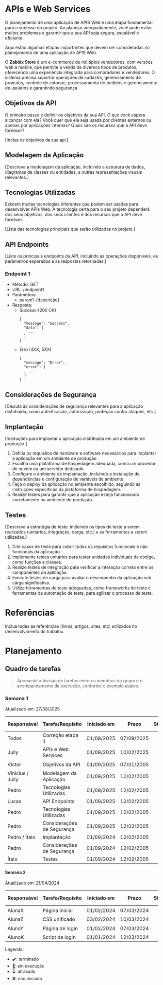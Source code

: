 # APIs e Web Services

O planejamento de uma aplicação de APIS Web é uma etapa fundamental para o sucesso do projeto. Ao planejar adequadamente, você pode evitar muitos problemas e garantir que a sua API seja segura, escalável e eficiente.

Aqui estão algumas etapas importantes que devem ser consideradas no planejamento de uma aplicação de APIS Web.

O **Zabbix Store** é um e-commerce de múltiplos vendedores, com versões web e mobile, que permite a venda de diversos tipos de produtos, oferecendo uma experiência integrada para compradores e vendedores. O sistema precisa suportar operações de cadastro, gerenciamento de produtos, controle de estoque, processamento de pedidos e gerenciamento de usuários e garantindo segurança.


## Objetivos da API

O primeiro passo é definir os objetivos da sua API. O que você espera alcançar com ela? Você quer que ela seja usada por clientes externos ou apenas por aplicações internas? Quais são os recursos que a API deve fornecer?

[Inclua os objetivos da sua api.]


## Modelagem da Aplicação
[Descreva a modelagem da aplicação, incluindo a estrutura de dados, diagramas de classes ou entidades, e outras representações visuais relevantes.]


## Tecnologias Utilizadas

Existem muitas tecnologias diferentes que podem ser usadas para desenvolver APIs Web. A tecnologia certa para o seu projeto dependerá dos seus objetivos, dos seus clientes e dos recursos que a API deve fornecer.

[Lista das tecnologias principais que serão utilizadas no projeto.]

## API Endpoints

[Liste os principais endpoints da API, incluindo as operações disponíveis, os parâmetros esperados e as respostas retornadas.]

### Endpoint 1
- Método: GET
- URL: /endpoint1
- Parâmetros:
  - param1: [descrição]
- Resposta:
  - Sucesso (200 OK)
    ```
    {
      "message": "Success",
      "data": {
        ...
      }
    }
    ```
  - Erro (4XX, 5XX)
    ```
    {
      "message": "Error",
      "error": {
        ...
      }
    }
    ```

## Considerações de Segurança

[Discuta as considerações de segurança relevantes para a aplicação distribuída, como autenticação, autorização, proteção contra ataques, etc.]

## Implantação

[Instruções para implantar a aplicação distribuída em um ambiente de produção.]

1. Defina os requisitos de hardware e software necessários para implantar a aplicação em um ambiente de produção.
2. Escolha uma plataforma de hospedagem adequada, como um provedor de nuvem ou um servidor dedicado.
3. Configure o ambiente de implantação, incluindo a instalação de dependências e configuração de variáveis de ambiente.
4. Faça o deploy da aplicação no ambiente escolhido, seguindo as instruções específicas da plataforma de hospedagem.
5. Realize testes para garantir que a aplicação esteja funcionando corretamente no ambiente de produção.

## Testes

[Descreva a estratégia de teste, incluindo os tipos de teste a serem realizados (unitários, integração, carga, etc.) e as ferramentas a serem utilizadas.]

1. Crie casos de teste para cobrir todos os requisitos funcionais e não funcionais da aplicação.
2. Implemente testes unitários para testar unidades individuais de código, como funções e classes.
3. Realize testes de integração para verificar a interação correta entre os componentes da aplicação.
4. Execute testes de carga para avaliar o desempenho da aplicação sob carga significativa.
5. Utilize ferramentas de teste adequadas, como frameworks de teste e ferramentas de automação de teste, para agilizar o processo de teste.

# Referências

Inclua todas as referências (livros, artigos, sites, etc) utilizados no desenvolvimento do trabalho.

# Planejamento

##  Quadro de tarefas

> Apresente a divisão de tarefas entre os membros do grupo e o acompanhamento da execução, conforme o exemplo abaixo.

### Semana 1

Atualizado em: 27/08/2025

| Responsável      | Tarefa/Requisito            | Iniciado em    | Prazo      | Status  | Terminado em    |
| :----            |    :----                    |   :----:       | :----:     | :----:  | :----:          |
| Todos            | Correção etapa 1            |  01/09/2025    | 07/09/2025 |  ✔️     | 05/02/2025      |
| Jully            | APIs e Web Services         |  01/09/2025    | 10/02/2025 |  📝     |                 |
| Victor           | Objetivos da API            |  01/09/2025    | 07/01/2005 |  ⌛     |                 |
| Vinicius / Jully | Modelagem da Aplicação      |  01/09/2025    | 12/02/2005 |  ❌     |                 |
| Pedro            | Tecnologias Utilizadas      |  01/09/2025    | 12/02/2005 |  ❌     |                 |
| Lucas            | API Endpoints               |  01/09/2025    | 12/02/2005 |  ❌     |                 |
| Pedro            | Tecnologias Utilizadas      |  01/09/2025    | 12/02/2005 |  ❌     |                 |
| Pedro            | Considerações de Segurança  |  01/09/2025    | 12/02/2005 |  ❌     |                 |
| Pedro / Ítalo    | Implantação                 |  01/09/2024    | 12/02/2005 |  ❌     |                 |
| Pedro            | Considerações de Segurança  |  01/09/2024    | 12/02/2005 |  ❌     |                 |
| Ítalo            | Testes                      |  01/09/2024    | 12/02/2005 |  ❌     |                 |


#### Semana 2

Atualizado em: 21/04/2024

| Responsável   | Tarefa/Requisito | Iniciado em    | Prazo      | Status | Terminado em    |
| :----         |    :----         |      :----:    | :----:     | :----: | :----:          |
| AlunaX        | Página inicial   | 01/02/2024     | 07/03/2024 | ✔️    | 05/02/2024      |
| AlunaZ        | CSS unificado    | 03/02/2024     | 10/03/2024 | 📝    |                 |
| AlunoY        | Página de login  | 01/02/2024     | 07/03/2024 | ⌛     |                 |
| AlunoK        | Script de login  |  01/01/2024    | 12/03/2024 | ❌    |       |

Legenda:
- ✔️: terminado
- 📝: em execução
- ⌛: atrasado
- ❌: não iniciado

